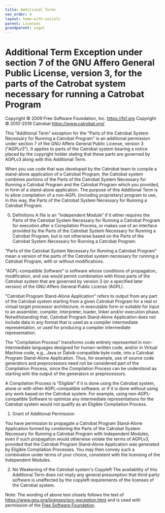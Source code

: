 ```yaml
---
title: Additional Terms
nav_order: 4
layout: home-with-socials
parent: Licenses
grandparent: Legal
---
```


# Additional Term Exception under section 7 of the GNU Affero General Public License, version 3, for the parts of the Catrobat system necessary for running a Catrobat Program

Copyright © 2009 Free Software Foundation, Inc. https://fsf.org
Copyright © 2010-2019 Catrobat https://www.catrobat.org/

This "Additional Term" exception for the "Parts of the Catrobat System Necessary for Running a Catrobat Program" is an additional permission under section 7 of the GNU Affero General Public License, version 3 ("AGPLv3"). It applies to parts of the Catrobat system bearing a notice placed by the copyright holder stating that these parts are governed by AGPLv3 along with this Additional Term.

When you use code that was developed by the Catrobat team to compile a stand-alone application of a Catrobat Program, the Catrobat system combines portions of the Parts of the Catrobat System Necessary for Running a Catrobat Program and the Catrobat Program which you provided, in form of a stand-alone application. The purpose of this Additional Term is to allow compilation of a non-AGPL (including proprietary) program to use, in this way, the Parts of the Catrobat System Necessary for Running a Catrobat Program.

0. Definitions
A file is an "Independent Module" if it either requires the Parts of the Catrobat System Necessary for Running a Catrobat Program for execution after a Compilation Process, or makes use of an interface provided by the Parts of the Catrobat System Necessary for Running a Catrobat Program, but is not otherwise based on the Parts of the Catrobat System Necessary for Running a Catrobat Program.

"Parts of the Catrobat System Necessary for Running a Catrobat Program" mean a version of the parts of the Catrobat system necessary for running a Catrobat Program, with or without modifications.

"AGPL-compatible Software" is software whose conditions of propagation, modification, and use would permit combination with those parts of the Catrobat system that are governed by version 3 (or a specified later version) of the GNU Affero General Public License (AGPL).

"Catrobat Program Stand-Alone Application" refers to output from any part of the Catrobat system starting from a given Catrobat Program for a real or virtual target processor architecture, in executable form or suitable for input to an assembler, compiler, interpreter, loader, linker and/or execution phase. Notwithstanding that, Catrobat Program Stand-Alone Application does not include data in any format that is used as a compiler intermediate representation, or used for producing a compiler intermediate representation.

The "Compilation Process" transforms code entirely represented in non-intermediate languages designed for human-written code, and/or in Virtual Machine code, e.g., Java or Dalvik-compatible byte code, into a Catrobat Program Stand-Alone Application. Thus, for example, use of source code generators and preprocessors need not be considered part of the Compilation Process, since the Compilation Process can be understood as starting with the output of the generators or preprocessors.

A Compilation Process is "Eligible" if it is done using the Catrobat system, alone or with other AGPL-compatible software, or if it is done without using any work based on the Catrobat system. For example, using non-AGPL-compatible Software to optimize any intermediate representations for the Catrobat system would not qualify as an Eligible Compilation Process.

1. Grant of Additional Permission

You have permission to propagate a Catrobat Program Stand-Alone Application formed by combining the Parts of the Catrobat System Necessary for Running a Catrobat Program with Independent Modules, even if such propagation would otherwise violate the terms of AGPLv3, provided that the Catrobat Program Stand-Alone Application was generated by Eligible Compilation Processes. You may then convey such a combination under terms of your choice, consistent with the licensing of the Independent Modules.

2. No Weakening of the Catrobat system's Copyleft
The availability of this Additional Term does not imply any general presumption that third-party software is unaffected by the copyleft requirements of the licenses of the Catrobat system.

Note: The wording of above text closely follows the text of <https://www.gnu.org/licenses/gcc-exception.html> and is used with permission of the <a href="https://fsf.org">Free Software Foundation</a>.